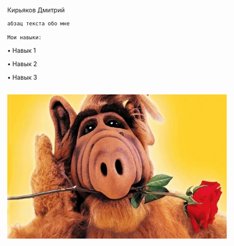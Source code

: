 ﻿Кирьяков Дмитрий

    абзац текста обо мне

	Мои навыки:
• Навык 1

• Навык 2

• Навык 3

 
![](/img/image.jpg)
